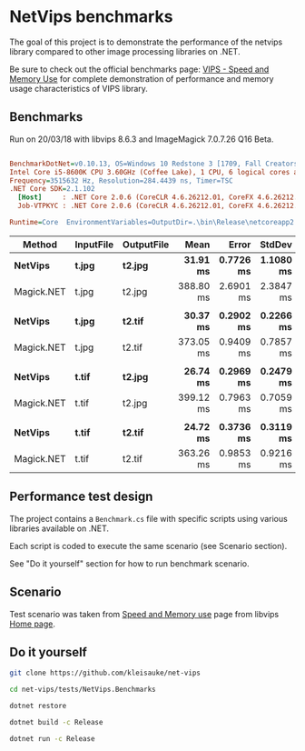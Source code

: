 # NetVips benchmarks

The goal of this project is to demonstrate the performance of the netvips
library compared to other image processing libraries on .NET.

Be sure to check out the official benchmarks page: [VIPS - Speed and Memory
Use](https://github.com/jcupitt/libvips/wiki/Speed-and-memory-use)
for complete demonstration of performance and memory usage characteristics
of VIPS library.

## Benchmarks

Run on 20/03/18 with libvips 8.6.3 and ImageMagick 7.0.7.26 Q16 Beta.

``` ini

BenchmarkDotNet=v0.10.13, OS=Windows 10 Redstone 3 [1709, Fall Creators Update] (10.0.16299.309)
Intel Core i5-8600K CPU 3.60GHz (Coffee Lake), 1 CPU, 6 logical cores and 6 physical cores
Frequency=3515632 Hz, Resolution=284.4439 ns, Timer=TSC
.NET Core SDK=2.1.102
  [Host]     : .NET Core 2.0.6 (CoreCLR 4.6.26212.01, CoreFX 4.6.26212.01), 64bit RyuJIT
  Job-VTPKYC : .NET Core 2.0.6 (CoreCLR 4.6.26212.01, CoreFX 4.6.26212.01), 64bit RyuJIT

Runtime=Core  EnvironmentVariables=OutputDir=.\bin\Release\netcoreapp2.0  

```
|     Method | InputFile | OutputFile |      Mean |     Error |    StdDev | Scaled | ScaledSD |
|----------- |---------- |----------- |----------:|----------:|----------:|-------:|---------:|
|    **NetVips** |     **t.jpg** |     **t2.jpg** |  **31.91 ms** | **0.7726 ms** | **1.1080 ms** |   **1.00** |     **0.00** |
| Magick.NET |     t.jpg |     t2.jpg | 388.80 ms | 2.6901 ms | 2.3847 ms |  12.20 |     0.39 |
|            |           |            |           |           |           |        |          |
|    **NetVips** |     **t.jpg** |     **t2.tif** |  **30.37 ms** | **0.2902 ms** | **0.2266 ms** |   **1.00** |     **0.00** |
| Magick.NET |     t.jpg |     t2.tif | 373.05 ms | 0.9409 ms | 0.7857 ms |  12.28 |     0.09 |
|            |           |            |           |           |           |        |          |
|    **NetVips** |     **t.tif** |     **t2.jpg** |  **26.74 ms** | **0.2969 ms** | **0.2479 ms** |   **1.00** |     **0.00** |
| Magick.NET |     t.tif |     t2.jpg | 399.12 ms | 0.7963 ms | 0.7059 ms |  14.93 |     0.13 |
|            |           |            |           |           |           |        |          |
|    **NetVips** |     **t.tif** |     **t2.tif** |  **24.72 ms** | **0.3736 ms** | **0.3119 ms** |   **1.00** |     **0.00** |
| Magick.NET |     t.tif |     t2.tif | 363.26 ms | 0.9853 ms | 0.9216 ms |  14.70 |     0.18 |

## Performance test design

The project contains a `Benchmark.cs` file with specific scripts 
using various libraries available on .NET.

Each script is coded to execute the same scenario (see Scenario section).

See "Do it yourself" section for how to run benchmark scenario.

## Scenario

Test scenario was taken from [Speed and Memory
use](https://github.com/jcupitt/libvips/wiki/Speed-and-memory-use)
page from libvips [Home
page](https://jcupitt.github.io/libvips/).

## Do it yourself

```bash
git clone https://github.com/kleisauke/net-vips

cd net-vips/tests/NetVips.Benchmarks

dotnet restore

dotnet build -c Release

dotnet run -c Release
```